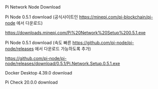 Pi Network Node Download

Pi Node 0.5.1 download (공식사이트인 https://minepi.com/pi-blockchain/pi-node 에서 다운로드)

https://downloads.minepi.com/Pi%20Network%20Setup%200.5.1.exe

Pi Node 0.5.1 download (속도 빠른 https://github.com/pi-node/pi-node/releases 에서 다운로드 가능하도록 추가)

https://github.com/pi-node/pi-node/releases/download/0.5.1/Pi.Network.Setup.0.5.1.exe

Docker Desktop 4.39.0 download

Pi Check 20.0.0 download

